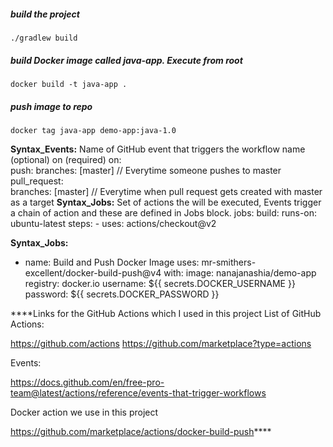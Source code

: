 ##### build the project

    ./gradlew build

##### build Docker image called java-app. Execute from root

    docker build -t java-app .
    
##### push image to repo 

    docker tag java-app demo-app:java-1.0

**Syntax_Events:** 
Name of GitHub event that triggers the workflow
name  (optional)
on (required)
on:    
    push:
        branches: [master]  // Everytime someone pushes to master
    pull_request:        
        branches: [master]  // Everytime when pull request gets created with master as a target
**Syntax_Jobs:** 
Set of actions the will be executed, Events trigger a chain of action and these are defined in Jobs block.
jobs:
    build:
        runs-on: ubuntu-latest
        steps:
        - uses: actions/checkout@v2

**Syntax_Jobs:** 
- name: Build and Push Docker Image
      uses: mr-smithers-excellent/docker-build-push@v4
      with:
        image: nanajanashia/demo-app
        registry: docker.io
        username: ${{ secrets.DOCKER_USERNAME }}
        password: ${{ secrets.DOCKER_PASSWORD }}


****Links for the GitHub Actions which I used in this project
List of GitHub Actions:

https://github.com/actions
https://github.com/marketplace?type=actions

Events:

https://docs.github.com/en/free-pro-team@latest/actions/reference/events-that-trigger-workflows

Docker action we use in this project

https://github.com/marketplace/actions/docker-build-push****



    
